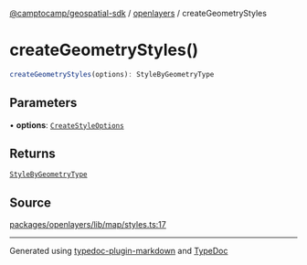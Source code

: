 [@camptocamp/geospatial-sdk](../../index.md) / [openlayers](../index.md) / createGeometryStyles

# createGeometryStyles()

```ts
createGeometryStyles(options): StyleByGeometryType
```

## Parameters

• **options**: [`CreateStyleOptions`](../interfaces/CreateStyleOptions.md)

## Returns

[`StyleByGeometryType`](../type-aliases/StyleByGeometryType.md)

## Source

[packages/openlayers/lib/map/styles.ts:17](https://github.com/jahow/geospatial-sdk/blob/52083ac/packages/openlayers/lib/map/styles.ts#L17)

***

Generated using [typedoc-plugin-markdown](https://www.npmjs.com/package/typedoc-plugin-markdown) and [TypeDoc](https://typedoc.org/)
